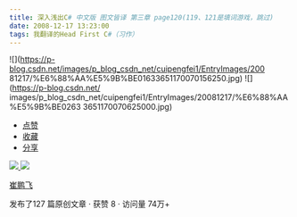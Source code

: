```yaml
---
title: 深入浅出C# 中文版 图文皆译 第三章 page120(119、121是填词游戏，跳过)
date: 2008-12-17 13:23:00
tags: 我翻译的Head First C#（习作）
---
```

![](https://p-blog.csdn.net/images/p_blog_csdn_net/cuipengfei1/EntryImages/200
81217/%E6%88%AA%E5%9B%BE01633651170070156250.jpg) ![](https://p-blog.csdn.net/
images/p_blog_csdn_net/cuipengfei1/EntryImages/20081217/%E6%88%AA%E5%9B%BE0263
3651170070625000.jpg)

  * [ 点赞  ](javascript:;)
  * [ 收藏  ](javascript:;)
  * [ 分享 ](javascript:;)

[ ![](https://profile.csdnimg.cn/5/2/5/3_cuipengfei1)
![](https://g.csdnimg.cn/static/user-reg-year/1x/11.png)
](https://blog.csdn.net/cuipengfei1)

[ 崔鹏飞 ](https://blog.csdn.net/cuipengfei1)

发布了127 篇原创文章  ·  获赞 8  ·  访问量 74万+


